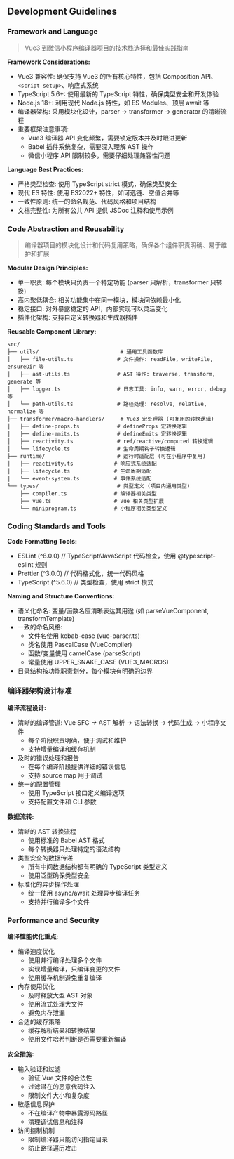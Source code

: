 ## Development Guidelines

### Framework and Language
> Vue3 到微信小程序编译器项目的技术栈选择和最佳实践指南

**Framework Considerations:**
- Vue3 兼容性: 确保支持 Vue3 的所有核心特性，包括 Composition API、`<script setup>`、响应式系统
- TypeScript 5.6+: 使用最新的 TypeScript 特性，确保类型安全和开发体验
- Node.js 18+: 利用现代 Node.js 特性，如 ES Modules、顶层 await 等
- 编译器架构: 采用模块化设计，parser -> transformer -> generator 的清晰流程
- 重要框架注意事项:
	* Vue3 编译器 API 变化频繁，需要锁定版本并及时跟进更新
	* Babel 插件系统复杂，需要深入理解 AST 操作
	* 微信小程序 API 限制较多，需要仔细处理兼容性问题

**Language Best Practices:**
- 严格类型检查: 使用 TypeScript strict 模式，确保类型安全
- 现代 ES 特性: 使用 ES2022+ 特性，如可选链、空值合并等
- 一致性原则: 统一的命名规范、代码风格和项目结构
- 文档完整性: 为所有公共 API 提供 JSDoc 注释和使用示例

### Code Abstraction and Reusability
> 编译器项目的模块化设计和代码复用策略，确保各个组件职责明确、易于维护和扩展

**Modular Design Principles:**
- 单一职责: 每个模块只负责一个特定功能 (parser 只解析，transformer 只转换)
- 高内聚低耦合: 相关功能集中在同一模块，模块间依赖最小化
- 稳定接口: 对外暴露稳定的 API，内部实现可以灵活变化
- 插件化架构: 支持自定义转换器和生成器插件

**Reusable Component Library:**
```
src/
├── utils/                          # 通用工具函数库
│   ├── file-utils.ts              # 文件操作: readFile, writeFile, ensureDir 等
│   ├── ast-utils.ts               # AST 操作: traverse, transform, generate 等
│   ├── logger.ts                  # 日志工具: info, warn, error, debug 等
│   └── path-utils.ts              # 路径处理: resolve, relative, normalize 等
├── transformer/macro-handlers/     # Vue3 宏处理器 (可复用的转换逻辑)
│   ├── define-props.ts            # defineProps 宏转换逻辑
│   ├── define-emits.ts            # defineEmits 宏转换逻辑
│   ├── reactivity.ts              # ref/reactive/computed 转换逻辑
│   └── lifecycle.ts               # 生命周期钩子转换逻辑
├── runtime/                       # 运行时适配层 (可在小程序中复用)
│   ├── reactivity.ts             # 响应式系统适配
│   ├── lifecycle.ts              # 生命周期适配
│   └── event-system.ts           # 事件系统适配
└── types/                         # 类型定义 (项目内通用类型)
    ├── compiler.ts               # 编译器相关类型
    ├── vue.ts                    # Vue 相关类型扩展
    └── miniprogram.ts            # 小程序相关类型定义
```

### Coding Standards and Tools
**Code Formatting Tools:**
- ESLint (^8.0.0) // TypeScript/JavaScript 代码检查，使用 @typescript-eslint 规则
- Prettier (^3.0.0) // 代码格式化，统一代码风格
- TypeScript (^5.6.0) // 类型检查，使用 strict 模式

**Naming and Structure Conventions:**
- 语义化命名: 变量/函数名应清晰表达其用途 (如 parseVueComponent, transformTemplate)
- 一致的命名风格:
  * 文件名使用 kebab-case (vue-parser.ts)
  * 类名使用 PascalCase (VueCompiler)
  * 函数/变量使用 camelCase (parseScript)
  * 常量使用 UPPER_SNAKE_CASE (VUE3_MACROS)
- 目录结构按功能职责划分，每个模块有明确的边界

### 编译器架构设计标准
**编译流程设计:**
- 清晰的编译管道: Vue SFC → AST 解析 → 语法转换 → 代码生成 → 小程序文件
	* 每个阶段职责明确，便于调试和维护
	* 支持增量编译和缓存机制
- 及时的错误处理和报告
	* 在每个编译阶段提供详细的错误信息
	* 支持 source map 用于调试
- 统一的配置管理
	* 使用 TypeScript 接口定义编译选项
	* 支持配置文件和 CLI 参数

**数据流转:**
- 清晰的 AST 转换流程
	* 使用标准的 Babel AST 格式
	* 每个转换器只处理特定的语法结构
- 类型安全的数据传递
	* 所有中间数据结构都有明确的 TypeScript 类型定义
	* 使用泛型确保类型安全
- 标准化的异步操作处理
	* 统一使用 async/await 处理异步编译任务
	* 支持并行编译多个文件

### Performance and Security
**编译性能优化重点:**
- 编译速度优化
	* 使用并行编译处理多个文件
	* 实现增量编译，只编译变更的文件
	* 使用缓存机制避免重复编译
- 内存使用优化
	* 及时释放大型 AST 对象
	* 使用流式处理大文件
	* 避免内存泄漏
- 合适的缓存策略
	* 缓存解析结果和转换结果
	* 使用文件哈希判断是否需要重新编译

**安全措施:**
- 输入验证和过滤
	* 验证 Vue 文件的合法性
	* 过滤潜在的恶意代码注入
	* 限制文件大小和复杂度
- 敏感信息保护
	* 不在编译产物中暴露源码路径
	* 清理调试信息和注释
- 访问控制机制
	* 限制编译器只能访问指定目录
	* 防止路径遍历攻击